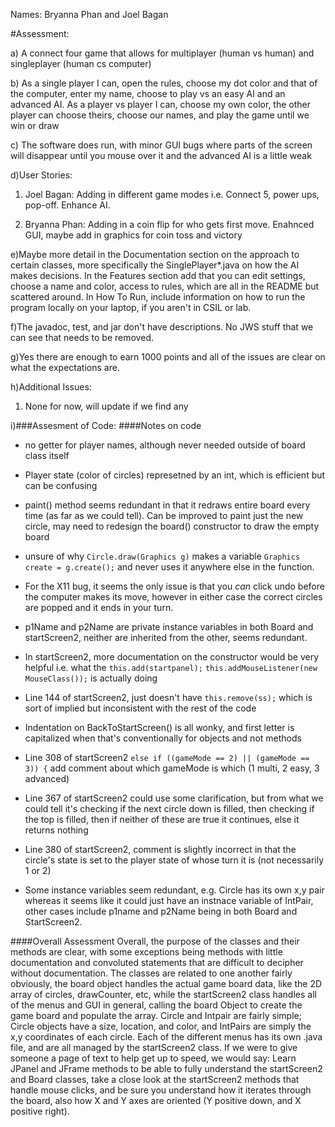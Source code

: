 Names: Bryanna Phan and Joel Bagan

#Assessment:

a) A connect four game that allows for multiplayer (human vs human) and singleplayer (human cs computer)

b) As a single player I can, open the rules, choose my dot color and that of the computer, enter my name, choose to play vs an easy AI and an advanced AI. As a player vs player I can, choose my own color, the other player can choose theirs, choose our names, and play the game until we win or draw

c) The software does run, with minor GUI bugs where parts of the screen will disappear until you mouse over it and the advanced AI is a little weak

d)User Stories:

1. Joel Bagan: Adding in different game modes i.e. Connect 5, power ups, pop-off. Enhance AI.

2. Bryanna Phan: Adding in a coin flip for who gets first move. Enahnced GUI, maybe add in graphics for coin toss and victory

e)Maybe more detail in the Documentation section on the approach to certain classes, more specifically the SinglePlayer*.java on how the AI makes decisions. In the Features section add that you can edit settings, choose a name and color, access to rules, which are all in the README but scattered around. In How To Run, include information on how to run the program locally on your laptop, if you aren't in CSIL or lab.

f)The javadoc, test, and jar don't have descriptions. No JWS stuff that we can see that needs to be removed.

g)Yes there are enough to earn 1000 points and all of the issues are clear on what the expectations are.

h)Additional Issues:
1. None for now, will update if we find any

i)###Assesment of Code:
####Notes on code
* no getter for player names, although never needed outside of board class itself

* Player state (color of circles) represetned by an int, which is efficient but can be confusing

* paint() method seems redundant in that it redraws entire board every time (as far as we could tell). Can be improved to paint just the new circle, may need to redesign the board() constructor to draw the empty board

* unsure of why `Circle.draw(Graphics g)` makes a variable `Graphics create = g.create();` and never uses it anywhere else in the function.

* For the X11 bug, it seems the only issue is that you *can* click undo before the computer makes its move, however in either case the correct circles are popped and it ends in your turn.

* p1Name and p2Name are private instance variables in both Board and startScreen2, neither are inherited from the other, seems redundant.

* In startScreen2, more documentation on the constructor would be very helpful i.e. what the 
`this.add(startpanel);`
`this.addMouseListener(new MouseClass());`
is actually doing

* Line 144 of startScreen2, just doesn't have `this.remove(ss);` which is sort of implied but inconsistent with the rest of the code

* Indentation on BackToStartScreen() is all wonky, and first letter is capitalized when that's conventionally for objects and not methods

* Line 308 of startScreen2 `else if ((gameMode == 2) || (gameMode == 3)) {` add comment about which gameMode is which (1 multi, 2 easy, 3 advanced)

* Line 367 of startScreen2 could use some clarification, but from what we could tell it's checking if the next circle down is filled, then checking if the top is filled, then if neither of these are true it continues, else it returns nothing

* Line 380 of startScreen2, comment is slightly incorrect in that the circle's state is set to the player state of whose turn it is (not necessarily 1 or 2)

* Some instance variables seem redundant, e.g. Circle has its own x,y pair whereas it seems like it could just have an instnace variable of IntPair, other cases include p1name and p2Name being in both Board and StartScreen2.

####Overall Assessment
Overall, the purpose of the classes and their methods are clear, with some exceptions being methods with little documentation and convoluted statements that are difficult to decipher without documentation. The classes are related to one another fairly obviously, the board object handles the actual game board data, like the 2D array of circles, drawCounter, etc, while the startScreen2 class handles all of the menus and GUI in general, calling the board Object to create the game board and populate the array. Circle and Intpair are fairly simple; Circle objects have a size, location, and color, and IntPairs are simply the x,y coordinates of each circle. Each of the different menus has its own .java file, and are all managed by the startScreen2 class. If we were to give someone a page of text to help get up to speed, we would say: Learn JPanel and JFrame methods to be able to fully understand the startScreen2 and Board classes, take a close look at the startScreen2 methods that handle mouse clicks, and be sure you understand how it iterates through the board, also how X and Y axes are oriented (Y positive down, and X positive right).
